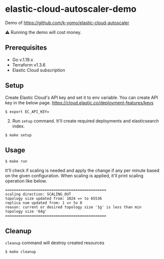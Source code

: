 # elastic-cloud-autoscaler-demo
Demo of https://github.com/k-yomo/elastic-cloud-autoscaler

⚠️ Running the demo will cost money.

## Prerequisites
- Go v.1.19.x
- Terraform v1.3.6
- Elastic Cloud subscription

## Setup
Create Elastic Cloud's API key and set it to env variable.
You can create API key in the below page.
https://cloud.elastic.co/deployment-features/keys
```shell
$ export EC_API_KEY=
```

2. Run `setup` command.  It'll create required deployments and elasticsearch index.
```shell
$ make setup
```

## Usage
```shell
$ make run
```

It'll check if scaling is needed and apply the change if any per minute based on the given configuration.
When scaling is applied, it'll print scaling operation like below.
```
==============================================
scaling direction: SCALING_OUT
topology size updated from: 1024 => to 65536
replica num updated from: 1 => to 0
reason: current or desired topology size '1g' is less than min topology size '64g'
==============================================
```

## Cleanup
`cleanup` command will destroy created resources
```shell
$ make cleanup
```
